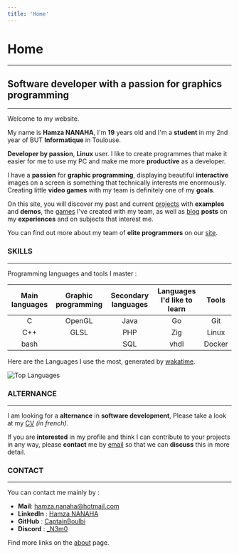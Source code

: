 ```yaml
---
title: 'Home'
---
```


# Home
---

## Software developer with a passion for graphics programming
---

Welcome to my website.

My name is **Hamza NANAHA**, I'm **19** years old and I'm a **student** in my 2nd year of BUT **Informatique** in Toulouse.

**Developer by passion**, **Linux** user.
I like to create programmes that make it easier for me to use my PC
and make me more **productive** as a developer.

I have a **passion** for **graphic programming**,
displaying beautiful **interactive** images on a screen is something that technically interests me enormously.
Creating little **video games** with my team is definitely one of my **goals**.

On this site, you will discover my past and current [projects](project/) with **examples** and **demos**,
the [games](game/) I've created with my team,
as well as [blog](blog/) **posts** on my **experiences** and on subjects that interest me.

You can find out more about my team of **elite programmers** on our [site](https://captainboulbi.github.io/).

### SKILLS
---

Programming languages and tools I master :

| Main languages | Graphic programming | Secondary languages | Languages I'd like to learn | Tools  |
|:--------------:|:-------------------:|:-------------------:|:---------------------------:|:------:|
| C              | OpenGL              | Java                | Go                          | Git    |
| C++            | GLSL                | PHP                 | Zig                         | Linux  |
| bash           |                     | SQL                 | vhdl                        | Docker |

Here are the Languages I use the most, generated by [wakatime](https://wakatime.com/@_N3m0).

![Top Languages](https://github-readme-stats.vercel.app/api/wakatime/?username=_N3m0&layout=compact&theme=great-gatsby&langs_count=8&custom_title=Languages)

### ALTERNANCE
---

[//]: # "voir partie contact quand supprimer alternance"
[//]: # "mettre le lien vers le cv ailleurs"

I am looking for a **alternance** in **software development**,
Please take a look at my [CV](/CV.pdf) _(in french)_.

If you are **interested** in my profile and think I can contribute to your projects in any way,
please **contact** me by [email](mailto:hamza.nanaha@hotmail.com) so that we can **discuss** this in more detail.

### CONTACT
---

[//]: # "decommenter la ligne suivante quand j'aurai trouver une alternace et donc enlever la partie alternance de la page"
[//]: # "N'hésitez pas à me contacter pour discuter de vos idées et de la manière dont je peux contribuer à vos projets."

You can contact me mainly by :

- **Mail**: [hamza.nanaha@hotmail.com](mailto:hamza.nanaha@hotmail.com)
- **LinkedIn** : [Hamza NANAHA](https://www.linkedin.com/in/hamza-nanaha)
- **GitHub** : [CaptainBoulbi](https://github.com/CaptainBoulbi)
- **Discord** : [_N3m0](https://discordapp.com/users/373783434138615818)

Find more links on the [about](about/) page.
